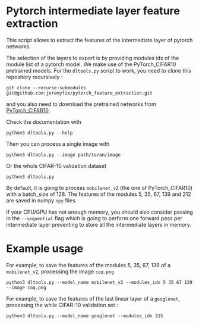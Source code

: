 # Pytorch intermediate layer feature extraction

This script allows to extract the features of the intermediate layer of pytorch networks. 

The selection of the layers to export is by providing modules idx of the module list of a pytorch model. We make use of
the PyTorch_CIFAR10 pretrained models. For the `dltools.py` script to work, you need to clone this repository
recursively :

    git clone --recurse-submodules git@github.com:jeremyfix/pytorch_feature_extraction.git

and you also need to download the pretrained networks from
[PyTorch_CIFAR10](https://github.com/huyvnphan/PyTorch_CIFAR10).

Check the documentation with

    python3 dltools.py --help

Then you can process a single image with 

    python3 dltools.py --image path/to/an/image

Or the whole CIFAR-10 validation dataset

    python3 dltools.py 

By default, it is going to process `mobilenet_v2` (the one of PyTorch_CIFAR10) with a batch_size of 128. The features of
the modules 5, 35, 67, 139 and 212 are saved in numpy `npy` files.

If your CPU/GPU has not enough memory, you should also consider passing in the `--sequential` flag which is going to
perform one forward pass per intermediate layer preventing to store all the intermediate layers in memory.

# Example usage 

For example, to save the features of the modules 5, 35, 67, 139 of a `mobilenet_v2`, processing the image `coq.png`

    python3 dltools.py --model_name mobilenet_v2 --modules_idx 5 35 67 139 --image coq.png 

For example, to save the features of the last linear layer of a `googlenet`, processing the while CIFAR-10 validation set :

    python3 dltools.py --model_name googlenet --modules_idx 215  
